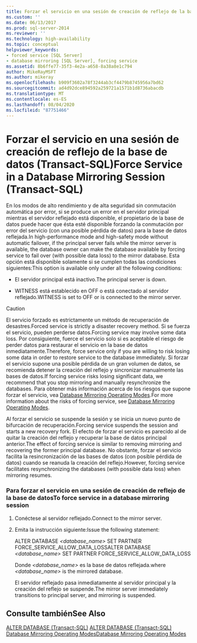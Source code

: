 ```yaml
---
title: Forzar el servicio en una sesión de creación de reflejo de la base de datos (Transact-SQL) | Microsoft Docs
ms.custom: ''
ms.date: 06/13/2017
ms.prod: sql-server-2014
ms.reviewer: ''
ms.technology: high-availability
ms.topic: conceptual
helpviewer_keywords:
- forced service [SQL Server]
- database mirroring [SQL Server], forcing service
ms.assetid: 8b6ffe77-35f3-4e2a-a658-8a38a8e1c794
author: MikeRayMSFT
ms.author: mikeray
ms.openlocfilehash: b909f3602a78f3244ab3cf4479b8745956a7bd62
ms.sourcegitcommit: ad4d92dce894592a259721a1571b1d8736abacdb
ms.translationtype: MT
ms.contentlocale: es-ES
ms.lasthandoff: 08/04/2020
ms.locfileid: "87751466"
---
```

# <a name="force-service-in-a-database-mirroring-session-transact-sql"></a><span data-ttu-id="2e8a4-102">Forzar el servicio en una sesión de creación de reflejo de la base de datos (Transact-SQL)</span><span class="sxs-lookup"><span data-stu-id="2e8a4-102">Force Service in a Database Mirroring Session (Transact-SQL)</span></span>
  <span data-ttu-id="2e8a4-103">En los modos de alto rendimiento y de alta seguridad sin conmutación automática por error, si se produce un error en el servidor principal mientras el servidor reflejado está disponible, el propietario de la base de datos puede hacer que ésta esté disponible forzando la conmutación por error del servicio (con una posible pérdida de datos) para la base de datos reflejada.</span><span class="sxs-lookup"><span data-stu-id="2e8a4-103">In high-performance mode and high-safety mode without automatic failover, if the principal server fails while the mirror server is available, the database owner can make the database available by forcing service to fail over (with possible data loss) to the mirror database.</span></span> <span data-ttu-id="2e8a4-104">Esta opción está disponible solamente si se cumplen todas las condiciones siguientes:</span><span class="sxs-lookup"><span data-stu-id="2e8a4-104">This option is available only under all the following conditions:</span></span>  
  
-   <span data-ttu-id="2e8a4-105">El servidor principal está inactivo.</span><span class="sxs-lookup"><span data-stu-id="2e8a4-105">The principal server is down.</span></span>  
  
-   <span data-ttu-id="2e8a4-106">WITNESS está establecido en OFF o está conectado al servidor reflejado.</span><span class="sxs-lookup"><span data-stu-id="2e8a4-106">WITNESS is set to OFF or is connected to the mirror server.</span></span>  
  
> [!CAUTION]  
>  <span data-ttu-id="2e8a4-107">El servicio forzado es estrictamente un método de recuperación de desastres.</span><span class="sxs-lookup"><span data-stu-id="2e8a4-107">Forced service is strictly a disaster recovery method.</span></span> <span data-ttu-id="2e8a4-108">Si se fuerza el servicio, pueden perderse datos.</span><span class="sxs-lookup"><span data-stu-id="2e8a4-108">Forcing service may involve some data loss.</span></span> <span data-ttu-id="2e8a4-109">Por consiguiente, fuerce el servicio solo si es aceptable el riesgo de perder datos para restaurar el servicio en la base de datos inmediatamente.</span><span class="sxs-lookup"><span data-stu-id="2e8a4-109">Therefore, force service only if you are willing to risk losing some data in order to restore service to the database immediately.</span></span> <span data-ttu-id="2e8a4-110">Si forzar el servicio supone una posible pérdida de un gran volumen de datos, se recomienda detener la creación del reflejo y sincronizar manualmente las bases de datos.</span><span class="sxs-lookup"><span data-stu-id="2e8a4-110">If forcing service risks losing significant data, we recommend that you stop mirroring and manually resynchronize the databases.</span></span> <span data-ttu-id="2e8a4-111">Para obtener más información acerca de los riesgos que supone forzar el servicio, vea [Database Mirroring Operating Modes](database-mirroring-operating-modes.md).</span><span class="sxs-lookup"><span data-stu-id="2e8a4-111">For more information about the risks of forcing service, see [Database Mirroring Operating Modes](database-mirroring-operating-modes.md).</span></span>  
  
 <span data-ttu-id="2e8a4-112">Al forzar el servicio se suspende la sesión y se inicia un nuevo punto de bifurcación de recuperación.</span><span class="sxs-lookup"><span data-stu-id="2e8a4-112">Forcing service suspends the session and starts a new recovery fork.</span></span> <span data-ttu-id="2e8a4-113">El efecto de forzar el servicio es parecido al de quitar la creación del reflejo y recuperar la base de datos principal anterior.</span><span class="sxs-lookup"><span data-stu-id="2e8a4-113">The effect of forcing service is similar to removing mirroring and recovering the former principal database.</span></span> <span data-ttu-id="2e8a4-114">No obstante, forzar el servicio facilita la resincronización de las bases de datos (con posible pérdida de datos) cuando se reanuda la creación del reflejo.</span><span class="sxs-lookup"><span data-stu-id="2e8a4-114">However, forcing service facilitates resynchronizing the databases (with possible data loss) when mirroring resumes.</span></span>  
  
### <a name="to-force-service-in-a-database-mirroring-session"></a><span data-ttu-id="2e8a4-115">Para forzar el servicio en una sesión de creación de reflejo de la base de datos</span><span class="sxs-lookup"><span data-stu-id="2e8a4-115">To force service in a database mirroring session</span></span>  
  
1.  <span data-ttu-id="2e8a4-116">Conéctese al servidor reflejado.</span><span class="sxs-lookup"><span data-stu-id="2e8a4-116">Connect to the mirror server.</span></span>  
  
2.  <span data-ttu-id="2e8a4-117">Emita la instrucción siguiente:</span><span class="sxs-lookup"><span data-stu-id="2e8a4-117">Issue the following statement:</span></span>  
  
     <span data-ttu-id="2e8a4-118">ALTER DATABASE *<database_name>* SET PARTNER FORCE_SERVICE_ALLOW_DATA_LOSS</span><span class="sxs-lookup"><span data-stu-id="2e8a4-118">ALTER DATABASE *<database_name>* SET PARTNER FORCE_SERVICE_ALLOW_DATA_LOSS</span></span>  
  
     <span data-ttu-id="2e8a4-119">Donde *<database_name>* es la base de datos reflejada.</span><span class="sxs-lookup"><span data-stu-id="2e8a4-119">where *<database_name>* is the mirrored database.</span></span>  
  
     <span data-ttu-id="2e8a4-120">El servidor reflejado pasa inmediatamente al servidor principal y la creación del reflejo se suspende.</span><span class="sxs-lookup"><span data-stu-id="2e8a4-120">The mirror server immediately transitions to principal server, and mirroring is suspended.</span></span>  
  
## <a name="see-also"></a><span data-ttu-id="2e8a4-121">Consulte también</span><span class="sxs-lookup"><span data-stu-id="2e8a4-121">See Also</span></span>  
 <span data-ttu-id="2e8a4-122">[ALTER DATABASE &#40;Transact-SQL&#41;](/sql/t-sql/statements/alter-database-transact-sql) </span><span class="sxs-lookup"><span data-stu-id="2e8a4-122">[ALTER DATABASE &#40;Transact-SQL&#41;](/sql/t-sql/statements/alter-database-transact-sql) </span></span>  
 [<span data-ttu-id="2e8a4-123">Database Mirroring Operating Modes</span><span class="sxs-lookup"><span data-stu-id="2e8a4-123">Database Mirroring Operating Modes</span></span>](database-mirroring-operating-modes.md)  
  
  
